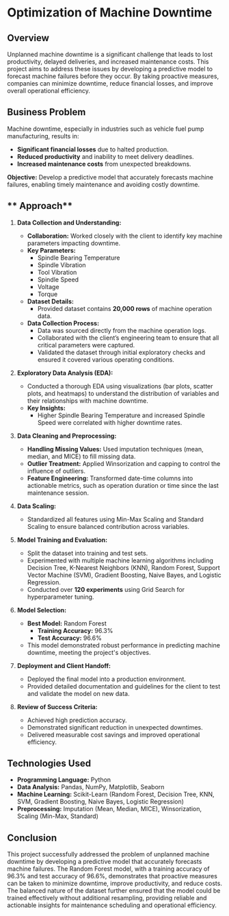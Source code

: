 
#  Optimization of Machine Downtime

## **Overview**  
Unplanned machine downtime is a significant challenge that leads to lost productivity, delayed deliveries, and increased maintenance costs. This project aims to address these issues by developing a predictive model to forecast machine failures before they occur. By taking proactive measures, companies can minimize downtime, reduce financial losses, and improve overall operational efficiency.

## **Business Problem**  
Machine downtime, especially in industries such as vehicle fuel pump manufacturing, results in:  
- **Significant financial losses** due to halted production.  
- **Reduced productivity** and inability to meet delivery deadlines.  
- **Increased maintenance costs** from unexpected breakdowns.  

**Objective:** Develop a predictive model that accurately forecasts machine failures, enabling timely maintenance and avoiding costly downtime.

## ** Approach**  
1. **Data Collection and Understanding:**  
   - **Collaboration:** Worked closely with the client to identify key machine parameters impacting downtime.  
   - **Key Parameters:**  
     - Spindle Bearing Temperature  
     - Spindle Vibration  
     - Tool Vibration  
     - Spindle Speed  
     - Voltage  
     - Torque  
   - **Dataset Details:**  
     - Provided dataset contains **20,000 rows** of machine operation data.
   - **Data Collection Process:**  
     - Data was sourced directly from the machine operation logs.
     - Collaborated with the client’s engineering team to ensure that all critical parameters were captured.
     - Validated the dataset through initial exploratory checks and ensured it covered various operating conditions.

2. **Exploratory Data Analysis (EDA):**  
   - Conducted a thorough EDA using visualizations (bar plots, scatter plots, and heatmaps) to understand the distribution of variables and their relationships with machine downtime.  
   - **Key Insights:**  
     - Higher Spindle Bearing Temperature and increased Spindle Speed were correlated with higher downtime rates.

3. **Data Cleaning and Preprocessing:**  
   - **Handling Missing Values:** Used imputation techniques (mean, median, and MICE) to fill missing data.  
   - **Outlier Treatment:** Applied Winsorization and capping to control the influence of outliers.  
   - **Feature Engineering:** Transformed date-time columns into actionable metrics, such as operation duration or time since the last maintenance session.

4. **Data Scaling:**  
   - Standardized all features using Min-Max Scaling and Standard Scaling to ensure balanced contribution across variables.

5. **Model Training and Evaluation:**  
   - Split the dataset into training and test sets.  
   - Experimented with multiple machine learning algorithms including Decision Tree, K-Nearest Neighbors (KNN), Random Forest, Support Vector Machine (SVM), Gradient Boosting, Naive Bayes, and Logistic Regression.  
   - Conducted over **120 experiments** using Grid Search for hyperparameter tuning.

6. **Model Selection:**  
   - **Best Model:** Random Forest  
     - **Training Accuracy:** 96.3%  
     - **Test Accuracy:** 96.6%  
   - This model demonstrated robust performance in predicting machine downtime, meeting the project's objectives.

7. **Deployment and Client Handoff:**  
   - Deployed the final model into a production environment.
   - Provided detailed documentation and guidelines for the client to test and validate the model on new data.

8. **Review of Success Criteria:**  
   - Achieved high prediction accuracy.
   - Demonstrated significant reduction in unexpected downtimes.
   - Delivered measurable cost savings and improved operational efficiency.

## **Technologies Used**  
- **Programming Language:** Python  
- **Data Analysis:** Pandas, NumPy, Matplotlib, Seaborn  
- **Machine Learning:** Scikit-Learn (Random Forest, Decision Tree, KNN, SVM, Gradient Boosting, Naive Bayes, Logistic Regression)  
- **Preprocessing:** Imputation (Mean, Median, MICE), Winsorization, Scaling (Min-Max, Standard)

## **Conclusion**  
This project successfully addressed the problem of unplanned machine downtime by developing a predictive model that accurately forecasts machine failures. The Random Forest model, with a training accuracy of 96.3% and test accuracy of 96.6%, demonstrates that proactive measures can be taken to minimize downtime, improve productivity, and reduce costs. The balanced nature of the dataset further ensured that the model could be trained effectively without additional resampling, providing reliable and actionable insights for maintenance scheduling and operational efficiency.
